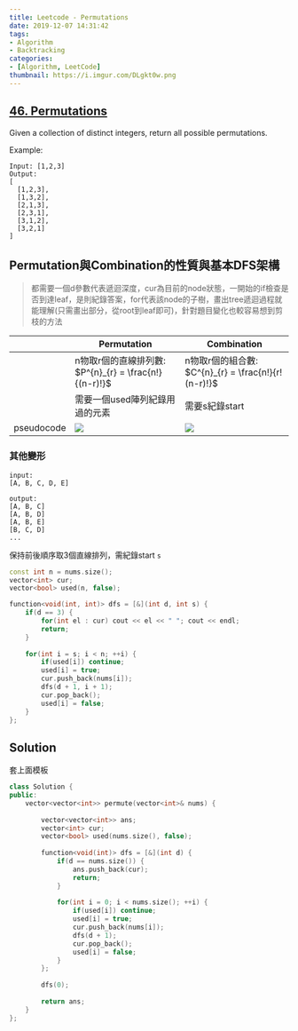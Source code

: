 ```yaml
---
title: Leetcode - Permutations
date: 2019-12-07 14:31:42
tags:
- Algorithm
- Backtracking
categories:
- [Algorithm, LeetCode]
thumbnail: https://i.imgur.com/DLgkt0w.png
---
```


## [46. Permutations](https://leetcode.com/problems/permutations/)

Given a collection of distinct integers, return all possible permutations.

Example:

```
Input: [1,2,3]
Output:
[
  [1,2,3],
  [1,3,2],
  [2,1,3],
  [2,3,1],
  [3,1,2],
  [3,2,1]
]
```

<!-- more -->



## Permutation與Combination的性質與基本DFS架構

> 都需要一個d參數代表遞迴深度，cur為目前的node狀態，一開始的if檢查是否到達leaf，是則紀錄答案，for代表該node的子樹，畫出tree遞迴過程就能理解(只需畫出部分，從root到leaf即可)，針對題目變化也較容易想到剪枝的方法



||Permutation|Combination|
|---|---|---|
||n物取r個的直線排列數: $P^{n}_{r} = \frac{n!}{(n-r)!}$|n物取r個的組合數: $C^{n}_{r} = \frac{n!}{r!(n-r)!}$|
||需要一個used陣列紀錄用過的元素| 需要s紀錄start|
| pseudocode |<img src="https://syokujinau.github.io/myimages/perm1.png"  />|<img src="https://syokujinau.github.io/myimages/perm2.png"  />|

### 其他變形

```
input:
[A, B, C, D, E]

output:
[A, B, C]
[A, B, D]
[A, B, E]
[B, C, D]
...
```

保持前後順序取3個直線排列，需紀錄start `s`



```cpp
const int n = nums.size();
vector<int> cur;
vector<bool> used(n, false);

function<void(int, int)> dfs = [&](int d, int s) {
    if(d == 3) {
        for(int el : cur) cout << el << " "; cout << endl;
        return;
    }
    
    for(int i = s; i < n; ++i) {
        if(used[i]) continue;
        used[i] = true;
        cur.push_back(nums[i]);
        dfs(d + 1, i + 1);
        cur.pop_back();
        used[i] = false;
    }
};
```

## Solution

套上面模板

```cpp
class Solution {
public:
    vector<vector<int>> permute(vector<int>& nums) {
        
        vector<vector<int>> ans;
        vector<int> cur;
        vector<bool> used(nums.size(), false);
        
        function<void(int)> dfs = [&](int d) {
            if(d == nums.size()) {
                ans.push_back(cur);
                return;
            }
            
            for(int i = 0; i < nums.size(); ++i) {
                if(used[i]) continue;
                used[i] = true;
                cur.push_back(nums[i]);
                dfs(d + 1);
                cur.pop_back();
                used[i] = false;
            }
        };
        
        dfs(0);
        
        return ans;
    }
};
```